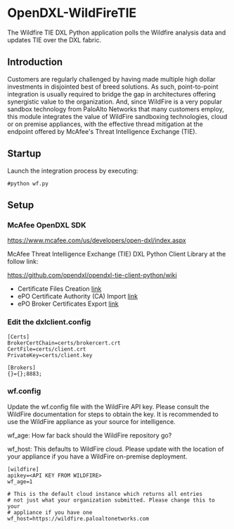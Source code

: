 
# OpenDXL-WildFireTIE
The Wildfire TIE DXL Python application polls the Wildfire analysis data and updates TIE over the DXL fabric.

## Introduction

Customers are regularly challenged by having made multiple high dollar investments in disjointed best of breed solutions. As such, point-to-point integration is usually required to bridge the gap in architectures offering synergistic value to the organization. And, since WildFire is a very popular sandbox technology from PaloAlto Networks that many customers employ, this module integrates the value of WildFire sandboxing technologies, cloud or on premise appliances, with the effective thread mitigation at the endpoint offered by McAfee's Threat Intelligence Exchange (TIE).

## Startup
  Launch the integration process by executing:
  
  ```
  #python wf.py
  ```

## Setup

### McAfee OpenDXL SDK

https://www.mcafee.com/us/developers/open-dxl/index.aspx

McAfee Threat Intelligence Exchange (TIE) DXL Python Client Library at the follow link:

https://github.com/opendxl/opendxl-tie-client-python/wiki

* Certificate Files Creation [link](https://opendxl.github.io/opendxl-client-python/pydoc/certcreation.html)
* ePO Certificate Authority (CA) Import [link](https://opendxl.github.io/opendxl-client-python/pydoc/epocaimport.html)
* ePO Broker Certificates Export  [link](https://opendxl.github.io/opendxl-client-python/pydoc/epobrokercertsexport.html)



### Edit the dxlclient.config
```
[Certs]
BrokerCertChain=certs/brokercert.crt
CertFile=certs/client.crt
PrivateKey=certs/client.key

[Brokers]
{}={};8883;
```

### wf.config

Update the wf.config file with the WildFire API key. Please consult the WildFire documentation for steps to obtain the key.
It is recommended to use the WildFire appliance as your source for intelligence.

wf_age: How far back should the WildFire repository go?

wf_host: This defaults to WildFire cloud. Please update with the location of your appliance if you have a WildFire on-premise deployment.

```
[wildfire]
apikey=<API KEY FROM WILDFIRE>
wf_age=1

# This is the default cloud instance which returns all entries
# not just what your organization submitted. Please change this to your
# appliance if you have one
wf_host=https://wildfire.paloaltonetworks.com
```

